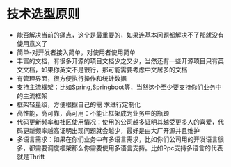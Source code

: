 # 技术选型原则
- 能否解决当前的痛点，这个是最重要的，如果连基本问题都解决不了那就没有使用意义了
- 简单-对开发者接入简单，对使用者使用简单
- 丰富的文档，有很多开源的项目文档少之又少，当然还有一些开源项目只有英文文档，如果你英文不是很行，那可能需要考虑中文居多的文档
- 有管理界面，很方便执行操作和统计数据
- 支持主流框架：比如Spring,Springboot等，当然这个至少要支持你们业务中的主流框架
- 框架轻量级，方便根据自己的需    求进行定制化
- 高性能，高可靠，高可用：不能让框架成为业务中的瓶颈
- 代码更新频率和社区使用情况：使用的公司越多证明其越受更多人的喜爱，代码更新频率越高证明出现问题就会越少，最好是由大厂开源并且维护
- 多语言需求：如果在你们业务中有多语言需求，比如你们公司用的开发语言很多，都需要调度框架那么你需要使用多语言支持。比如Rpc支持多语言的代表就是Thrift
  




















